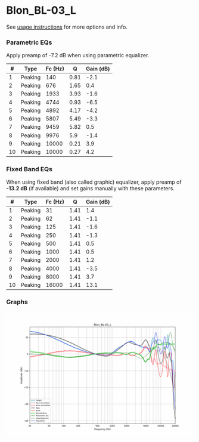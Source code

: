 # Blon_BL-03_L
See [usage instructions](https://github.com/jaakkopasanen/AutoEq#usage) for more options and info.

### Parametric EQs
Apply preamp of -7.2 dB when using parametric equalizer.

|   # | Type    |   Fc (Hz) |    Q |   Gain (dB) |
|-----|---------|-----------|------|-------------|
|   1 | Peaking |       140 | 0.81 |        -2.1 |
|   2 | Peaking |       676 | 1.65 |         0.4 |
|   3 | Peaking |      1933 | 3.93 |        -1.6 |
|   4 | Peaking |      4744 | 0.93 |        -6.5 |
|   5 | Peaking |      4892 | 4.17 |        -4.2 |
|   6 | Peaking |      5807 | 5.49 |        -3.3 |
|   7 | Peaking |      9459 | 5.82 |         0.5 |
|   8 | Peaking |      9976 | 5.9  |        -1.4 |
|   9 | Peaking |     10000 | 0.21 |         3.9 |
|  10 | Peaking |     10000 | 0.27 |         4.2 |

### Fixed Band EQs
When using fixed band (also called graphic) equalizer, apply preamp of **-13.2 dB** (if available) and set gains manually with these parameters.

|   # | Type    |   Fc (Hz) |    Q |   Gain (dB) |
|-----|---------|-----------|------|-------------|
|   1 | Peaking |        31 | 1.41 |         1.4 |
|   2 | Peaking |        62 | 1.41 |        -1.1 |
|   3 | Peaking |       125 | 1.41 |        -1.6 |
|   4 | Peaking |       250 | 1.41 |        -1.3 |
|   5 | Peaking |       500 | 1.41 |         0.5 |
|   6 | Peaking |      1000 | 1.41 |         0.5 |
|   7 | Peaking |      2000 | 1.41 |         1.2 |
|   8 | Peaking |      4000 | 1.41 |        -3.5 |
|   9 | Peaking |      8000 | 1.41 |         3.7 |
|  10 | Peaking |     16000 | 1.41 |        13.1 |

### Graphs
![](./Blon_BL-03_L.png)
